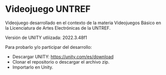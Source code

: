 # Videojuego UNTREF
Videojuego desarrollado en el contexto de la materia Videojuegos Básico en la Licenciatura de Artes Electrónicas de la UNTREF.

Versión de UNITY utliizada: 2022.3.48f1

Para probarlo y/o participar del desarrollo:

- Descargar UNITY: https://unity.com/es/download 
- Clonar el repositorio o descargar el archivo zip.
- Importarlo en Unity. 


